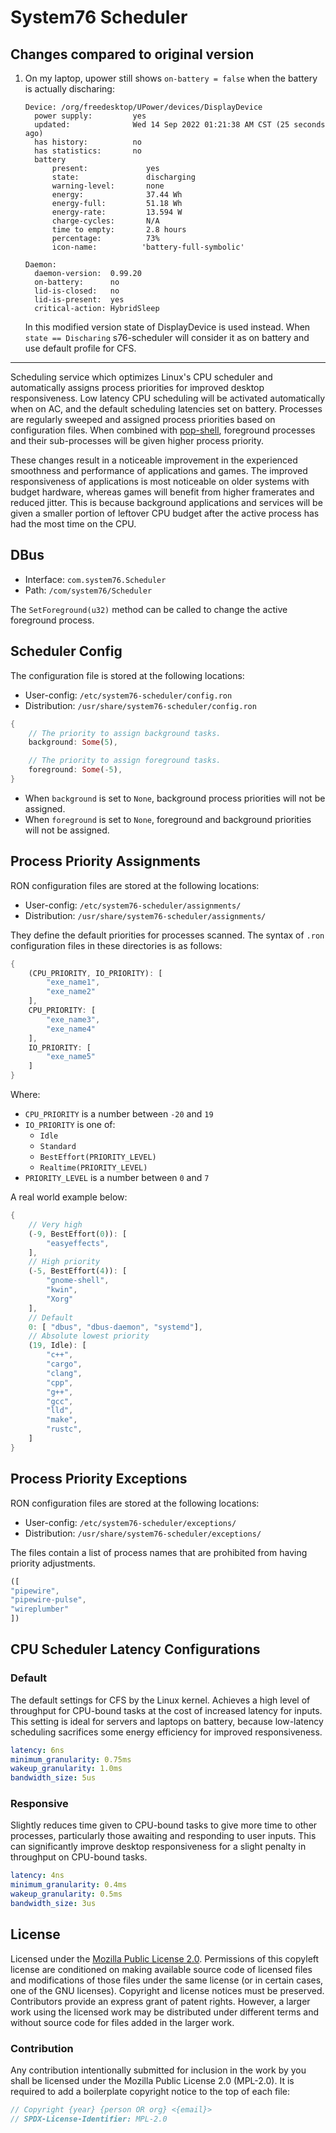 # System76 Scheduler

## Changes compared to original version

1. On my laptop, upower still shows `on-battery = false` when the battery is actually discharing:

    ```
    Device: /org/freedesktop/UPower/devices/DisplayDevice
      power supply:         yes
      updated:              Wed 14 Sep 2022 01:21:38 AM CST (25 seconds ago)
      has history:          no
      has statistics:       no
      battery
          present:             yes
          state:               discharging
          warning-level:       none
          energy:              37.44 Wh
          energy-full:         51.18 Wh
          energy-rate:         13.594 W
          charge-cycles:       N/A
          time to empty:       2.8 hours
          percentage:          73%
          icon-name:          'battery-full-symbolic'

    Daemon:
      daemon-version:  0.99.20
      on-battery:      no
      lid-is-closed:   no
      lid-is-present:  yes
      critical-action: HybridSleep
    ```

    In this modified version state of DisplayDevice is used instead. When `state == Discharing` s76-scheduler will consider it as on battery and use default profile for CFS.

---

Scheduling service which optimizes Linux's CPU scheduler and automatically assigns process priorities for improved desktop responsiveness. Low latency CPU scheduling will be activated automatically when on AC, and the default scheduling latencies set on battery. Processes are regularly sweeped and assigned process priorities based on configuration files. When combined with [pop-shell](https://github.com/pop-os/shell/), foreground processes and their sub-processes will be given higher process priority.

These changes result in a noticeable improvement in the experienced smoothness and performance of applications and games. The improved responsiveness of applications is most noticeable on older systems with budget hardware, whereas games will benefit from higher framerates and reduced jitter. This is because background applications and services will be given a smaller portion of leftover CPU budget after the active process has had the most time on the CPU.

## DBus

- Interface: `com.system76.Scheduler`
- Path: `/com/system76/Scheduler`

The `SetForeground(u32)` method can be called to change the active foreground process.

## Scheduler Config

The configuration file is stored at the following locations:

- User-config: `/etc/system76-scheduler/config.ron`
- Distribution: `/usr/share/system76-scheduler/config.ron`

```rs
{
    // The priority to assign background tasks.
    background: Some(5),

    // The priority to assign foreground tasks.
    foreground: Some(-5),
}
```

- When `background` is set to `None`, background process priorities will not be assigned.
- When `foreground` is set to `None`, foreground and background priorities will not be assigned.

## Process Priority Assignments

RON configuration files are stored at the following locations:

- User-config: `/etc/system76-scheduler/assignments/`
- Distribution: `/usr/share/system76-scheduler/assignments/`

They define the default priorities for processes scanned. The syntax of `.ron` configuration files in these directories is as follows:

```rs
{
    (CPU_PRIORITY, IO_PRIORITY): [
        "exe_name1",
        "exe_name2"
    ],
    CPU_PRIORITY: [
        "exe_name3",
        "exe_name4"
    ],
    IO_PRIORITY: [
        "exe_name5"
    ]
}
```

Where:

- `CPU_PRIORITY` is a number between `-20` and `19`
- `IO_PRIORITY` is one of:
    - `Idle`
    - `Standard`
    - `BestEffort(PRIORITY_LEVEL)`
    - `Realtime(PRIORITY_LEVEL)`
- `PRIORITY_LEVEL` is a number between `0` and `7`


A real world example below:

```rs
{
    // Very high
    (-9, BestEffort(0)): [
        "easyeffects",
    ],
    // High priority
    (-5, BestEffort(4)): [
        "gnome-shell",
        "kwin",
        "Xorg"
    ],
    // Default
    0: [ "dbus", "dbus-daemon", "systemd"],
    // Absolute lowest priority
    (19, Idle): [
        "c++",
        "cargo",
        "clang",
        "cpp",
        "g++",
        "gcc",
        "lld",
        "make",
        "rustc",
    ]
}
```

## Process Priority Exceptions

RON configuration files are stored at the following locations:

- User-config: `/etc/system76-scheduler/exceptions/`
- Distribution: `/usr/share/system76-scheduler/exceptions/`

The files contain a list of process names that are prohibited from having priority adjustments.

```rs
([
"pipewire",
"pipewire-pulse",
"wireplumber"
])
```

## CPU Scheduler Latency Configurations

### Default

The default settings for CFS by the Linux kernel. Achieves a high level of throughput for CPU-bound tasks at the cost of increased latency for inputs. This setting is ideal for servers and laptops on battery, because low-latency scheduling sacrifices some energy efficiency for improved responsiveness.

```yaml
latency: 6ns
minimum_granularity: 0.75ms
wakeup_granularity: 1.0ms
bandwidth_size: 5us
```

### Responsive

Slightly reduces time given to CPU-bound tasks to give more time to other processes, particularly those awaiting and responding to user inputs. This can significantly improve desktop responsiveness for a slight penalty in throughput on CPU-bound tasks.

```yaml
latency: 4ns
minimum_granularity: 0.4ms
wakeup_granularity: 0.5ms
bandwidth_size: 3us
```

## License

Licensed under the [Mozilla Public License 2.0](https://choosealicense.com/licenses/mpl-2.0/). Permissions of this copyleft license are conditioned on making available source code of licensed files and modifications of those files under the same license (or in certain cases, one of the GNU licenses). Copyright and license notices must be preserved. Contributors provide an express grant of patent rights. However, a larger work using the licensed work may be distributed under different terms and without source code for files added in the larger work.

### Contribution

Any contribution intentionally submitted for inclusion in the work by you shall be licensed under the Mozilla Public License 2.0 (MPL-2.0). It is required to add a boilerplate copyright notice to the top of each file:

```rs
// Copyright {year} {person OR org} <{email}>
// SPDX-License-Identifier: MPL-2.0
```
